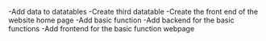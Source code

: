 -Add data to datatables
-Create third datatable
-Create the front end of the website home page
-Add basic function
-Add backend for the basic functions
-Add frontend for the basic function webpage
